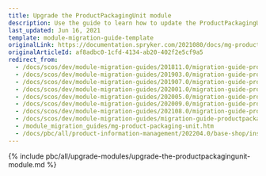 ```yaml
---
title: Upgrade the ProductPackagingUnit module
description: Use the guide to learn how to update the ProductPackagingUnit module to a newer version.
last_updated: Jun 16, 2021
template: module-migration-guide-template
originalLink: https://documentation.spryker.com/2021080/docs/mg-product-packaging-unit
originalArticleId: af8adbc0-1cfd-4134-ab20-402f2e5cf9a5
redirect_from:
  - /docs/scos/dev/module-migration-guides/201811.0/migration-guide-productpackagingunit.html
  - /docs/scos/dev/module-migration-guides/201903.0/migration-guide-productpackagingunit.html
  - /docs/scos/dev/module-migration-guides/201907.0/migration-guide-productpackagingunit.html
  - /docs/scos/dev/module-migration-guides/202001.0/migration-guide-productpackagingunit.html
  - /docs/scos/dev/module-migration-guides/202005.0/migration-guide-productpackagingunit.html
  - /docs/scos/dev/module-migration-guides/202009.0/migration-guide-productpackagingunit.html
  - /docs/scos/dev/module-migration-guides/202108.0/migration-guide-productpackagingunit.html
  - /docs/scos/dev/module-migration-guides/migration-guide-productpackagingunit.html
  - /module_migration_guides/mg-product-packaging-unit.htm
  - /docs/pbc/all/product-information-management/202204.0/base-shop/install-and-upgrade/upgrade-modules/upgrade-the-productpackagingunit-module.html
---
```


{% include pbc/all/upgrade-modules/upgrade-the-productpackagingunit-module.md %} <!-- To edit, see /_includes/pbc/all/upgrade-modules/upgrade-the-productpackagingunit-module.md -->
